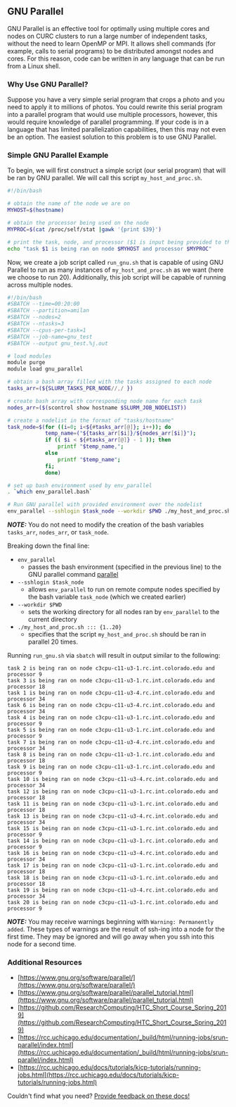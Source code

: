 ## GNU Parallel

GNU Parallel is an effective tool for optimally using multiple cores and nodes on CURC clusters to run a large number of independent tasks, without the need to learn 
OpenMP or MPI. It allows shell commands (for example, calls to serial programs) to be distributed amongst nodes and cores. For this reason, code can be written in any language that can be run from a Linux shell. 

### Why Use GNU Parallel?

Suppose you have a very simple serial program that crops a photo and you need to apply it to millions of photos. You could rewrite this serial program into a parallel program that would use multiple processors, however, this would require knowledge of parallel programming. If your code is in a language that has limited parallelization capabilities, then this may not even be an option. The easiest solution to this problem is to use GNU Parallel.

### Simple GNU Parallel Example

To begin, we will first construct a simple script (our serial program) that will be ran by GNU parallel. We will call this script `my_host_and_proc.sh`.

```bash
#!/bin/bash                                                                                                                    

# obtain the name of the node we are on                                                                 
MYHOST=$(hostname)

# obtain the processor being used on the node                                                               
MYPROC=$(cat /proc/self/stat |gawk '{print $39}')

# print the task, node, and processor ($1 is input being provided to the script)                                                            
echo "task $1 is being ran on node $MYHOST and processor $MYPROC"
```
Now, we create a job script called `run_gnu.sh` that is capable of using GNU Parallel to run as many instances of `my_host_and_proc.sh` as we want (here we choose to run 20). Additionally, this job script will be capable of running across multiple nodes. 

```bash
#!/bin/bash
#SBATCH --time=00:20:00                                             
#SBATCH --partition=amilan                                             
#SBATCH --nodes=2
#SBATCH --ntasks=3                                                         
#SBATCH --cpus-per-task=1                                                  
#SBATCH --job-name=gnu_test                                                
#SBATCH --output gnu_test.%j.out

# load modules
module purge
module load gnu_parallel

# obtain a bash array filled with the tasks assigned to each node
tasks_arr=(${SLURM_TASKS_PER_NODE//,/ })

# create bash array with corresponding node name for each task
nodes_arr=($(scontrol show hostname $SLURM_JOB_NODELIST))

# create a nodelist in the format of "tasks/hostname" 
task_node=$(for ((i=0; i<${#tasks_arr[@]}; i++)); do
            temp_name=("${tasks_arr[$i]}/${nodes_arr[$i]}");
            if (( $i < ${#tasks_arr[@]} - 1 )); then
                printf "$temp_name,";
            else
                printf "$temp_name";
            fi;
            done)

# set up bash environment used by env_parallel
. `which env_parallel.bash`

# Run GNU parallel with provided environment over the nodelist
env_parallel --sshlogin $task_node --workdir $PWD ./my_host_and_proc.sh ::: {1..20}
```

**_NOTE:_** You do not need to modify the creation of the bash variables `tasks_arr`, `nodes_arr`, or `task_node`. 

Breaking down the final line:
- `env_parallel` 
    - passes the bash environment (specified in the previous line) to the GNU parallel command [parallel](https://www.gnu.org/software/parallel/parallel.html)
- `--sshlogin $task_node` 
    - allows `env_parallel` to run on remote compute nodes specified by the bash variable `task_node` (which we created earlier) 
- `--workdir $PWD`
    - sets the working directory for all nodes ran by `env_parallel` to the current directory 
- `./my_host_and_proc.sh ::: {1..20}`
    - specifies that the script `my_host_and_proc.sh` should be ran in parallel 20 times.  



Running `run_gnu.sh` via `sbatch` will result in output similar to the following:

```
task 2 is being ran on node c3cpu-c11-u3-1.rc.int.colorado.edu and processor 9
task 3 is being ran on node c3cpu-c11-u3-1.rc.int.colorado.edu and processor 18
task 1 is being ran on node c3cpu-c11-u3-4.rc.int.colorado.edu and processor 34
task 6 is being ran on node c3cpu-c11-u3-4.rc.int.colorado.edu and processor 34
task 4 is being ran on node c3cpu-c11-u3-1.rc.int.colorado.edu and processor 9
task 5 is being ran on node c3cpu-c11-u3-1.rc.int.colorado.edu and processor 9
task 7 is being ran on node c3cpu-c11-u3-4.rc.int.colorado.edu and processor 34
task 8 is being ran on node c3cpu-c11-u3-1.rc.int.colorado.edu and processor 18
task 9 is being ran on node c3cpu-c11-u3-1.rc.int.colorado.edu and processor 9
task 10 is being ran on node c3cpu-c11-u3-4.rc.int.colorado.edu and processor 34
task 12 is being ran on node c3cpu-c11-u3-1.rc.int.colorado.edu and processor 18
task 11 is being ran on node c3cpu-c11-u3-1.rc.int.colorado.edu and processor 18
task 13 is being ran on node c3cpu-c11-u3-4.rc.int.colorado.edu and processor 34
task 15 is being ran on node c3cpu-c11-u3-1.rc.int.colorado.edu and processor 9
task 14 is being ran on node c3cpu-c11-u3-1.rc.int.colorado.edu and processor 9
task 16 is being ran on node c3cpu-c11-u3-4.rc.int.colorado.edu and processor 34
task 17 is being ran on node c3cpu-c11-u3-1.rc.int.colorado.edu and processor 18
task 18 is being ran on node c3cpu-c11-u3-1.rc.int.colorado.edu and processor 18
task 19 is being ran on node c3cpu-c11-u3-4.rc.int.colorado.edu and processor 34
task 20 is being ran on node c3cpu-c11-u3-1.rc.int.colorado.edu and processor 9
```

**_NOTE:_** You may receive warnings beginning with `Warning: Permanently added`. These types of warnings are the result of ssh-ing into a node for the first time. They may be ignored and will go away when you ssh into this node for a second time. 


### **Additional Resources**

- [https://www.gnu.org/software/parallel/](https://www.gnu.org/software/parallel/)
- [https://www.gnu.org/software/parallel/parallel_tutorial.html](https://www.gnu.org/software/parallel/parallel_tutorial.html)
- [https://github.com/ResearchComputing/HTC_Short_Course_Spring_2019](https://github.com/ResearchComputing/HTC_Short_Course_Spring_2019)
- [https://rcc.uchicago.edu/documentation/_build/html/running-jobs/srun-parallel/index.html](https://rcc.uchicago.edu/documentation/_build/html/running-jobs/srun-parallel/index.html)
- [https://rcc.uchicago.edu/docs/tutorials/kicp-tutorials/running-jobs.html](https://rcc.uchicago.edu/docs/tutorials/kicp-tutorials/running-jobs.html)

Couldn't find what you need? [Provide feedback on these docs!](https://forms.gle/bSQEeFrdvyeQWPtW9)
